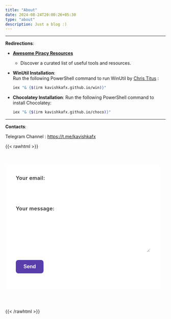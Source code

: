 ```yaml
---
title: "About"
date: 2024-08-24T20:00:26+05:30
type: "about"
description: Just a blog :)
---
```


---

**Redirections**:

- [**Awesome Piracy Resources**](https://kavishkafx.github.io/piracy)
  - Discover a curated list of useful tools and resources.

- **WinUtil Installation**:  
  Run the following PowerShell command to run WinUtil by [Chris Titus](https://github.com/ChrisTitusTech/winutil) :  
  ```bash
  iex "& {$(irm kavishkafx.github.io/win)}"
  ```
- **Chocolatey Installation**:
  Run the following PowerShell command to install Chocolatey:
  ```bash
  iex "& {$(irm kavishkafx.github.io/choco)}"
  ```

---
**Contacts**:

Telegram Channel : https://t.me/kavishkafx

<!-- HTML -->
{{< rawhtml >}}
<div class="papermod-form-container">
  <form id="papermod-form" class="papermod-form" action="https://formspree.io/f/mzzbbgeo" method="POST">
    <div class="form-group">
      <label for="email">Your email:</label>
      <input type="email" id="email" name="email" required>
    </div>
    <div class="form-group">
      <label for="message">Your message:</label>
      <textarea id="message" name="message" required></textarea>
    </div>
    <button type="submit">Send</button>
    <div id="form-status"></div>
  </form>
</div>

<style>
/* UI-friendly PaperMod-inspired form styles with 20px left padding */
.papermod-form-container {
  max-width: 600px;
  margin: 2rem 0;
  padding: 1rem 1rem 1rem 0px; /* Added 20px left padding here */
}

.papermod-form {
  background-color: var(--entry, #ffffff);
  border-radius: 12px;
  border: 1px solid rgba(255, 255, 255, 0.1);
  padding: 2rem;
  transition: border-color 0.3s ease;
}

.form-group {
  margin-bottom: 1.5rem;
}

.papermod-form label {
  display: block;
  margin-bottom: 0.5rem;
  color: var(--primary, #333333);
  font-weight: 600;
  font-size: 1rem;
  letter-spacing: 0.5px;
}

.papermod-form input[type="email"],
.papermod-form textarea {
  width: 100%;
  padding: 0.75rem;
  border: 1px solid rgba(255, 255, 255, 0.3);
  border-radius: 8px;
  background-color: var(--entry, #ffffff);
  color: var(--primary, #333333);
  font-size: 1rem;
  transition: border-color 0.3s ease;
}

.papermod-form input[type="email"]:hover,
.papermod-form textarea:hover,
.papermod-form input[type="email"]:focus,
.papermod-form textarea:focus {
  border-color: #573eaa;
  outline: none;
}

.papermod-form textarea {
  min-height: 120px;
  resize: vertical;
}

.papermod-form button[type="submit"] {
  display: inline-block;
  padding: 0.75rem 1.5rem;
  background-color: #573eaa;
  color: #ffffff;
  border: none;
  border-radius: 8px;
  font-size: 1rem;
  font-weight: 600;
  cursor: pointer;
  transition: background-color 0.3s ease, transform 0.1s ease;
}

.papermod-form button[type="submit"]:hover {
  background-color: #4a349e;
  transform: translateY(-1px);
}

.papermod-form button[type="submit"]:active {
  transform: translateY(0);
}

#form-status {
  margin-top: 1rem;
  font-weight: bold;
  text-align: center;
}

#form-status.success {
  color: #4caf50;
}

#form-status.error {
  color: #f44336;
}

@media (max-width: 600px) {
  .papermod-form-container {
    padding: 0.5rem 0.5rem 0.5rem 20px; /* Maintained 20px left padding for mobile */
  }
  .papermod-form {
    padding: 1.5rem;
  }
}
</style>

<script>
const form = document.getElementById('papermod-form');
const statusDiv = document.getElementById('form-status');

form.addEventListener('submit', async (e) => {
  e.preventDefault();
  statusDiv.textContent = 'Sending...';
  statusDiv.className = '';

  const formData = new FormData(form);

  try {
    const response = await fetch(form.action, {
      method: 'POST',
      body: formData,
      headers: {
        'Accept': 'application/json'
      }
    });

    if (response.ok) {
      statusDiv.textContent = 'Thank you for your message!';
      statusDiv.className = 'success';
      form.reset();
    } else {
      throw new Error('Form submission failed');
    }
  } catch (error) {
    console.error('Error:', error);
    statusDiv.textContent = 'Oops! There was a problem submitting your form. Please try again.';
    statusDiv.className = 'error';
  }
});
</script>
{{< /rawhtml >}}